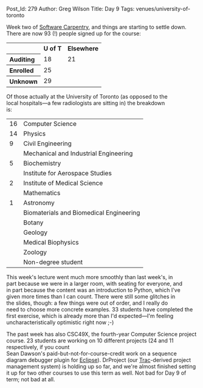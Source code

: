 Post_Id: 279
Author: Greg Wilson
Title: Day 9
Tags: venues/university-of-toronto

<p>Week two of <a href="http://www.software-carpentry.org">Software Carpentry</a>, and things are starting to settle down.  There are now 93 (!) people signed up for the course:</p>
<table cellpadding="3">
<tr>
<th></th>
<th>U of T</th>
<th>Elsewhere</th>
</tr>
<tr>
<th align="left">Auditing</th>
<td>18</td>
<td>21</td>
</tr>
<tr>
<th align="left">Enrolled</th>
<td>25</td>
<td>&nbsp;</td>
</tr>
<tr>
<th align="left">Unknown</th>
<td>29</td>
<td>&nbsp;</td>
</tr>
</table>
<p>Of those actually at the University of Toronto (as opposed to the<br />
local hospitals&mdash;a few radiologists are sitting in) the breakdown<br />
is:</p>
<table cellpadding="3">
<tr>
<td>16</td>
<td>Computer Science</td>
</tr>
<tr>
<td>14</td>
<td>Physics</td>
</tr>
<tr>
<td>9</td>
<td>Civil Engineering</td>
</tr>
<tr>
<td>&nbsp;</td>
<td>Mechanical and Industrial Engineering</td>
</tr>
<tr>
<td>5</td>
<td>Biochemistry</td>
</tr>
<tr>
<td>&nbsp;</td>
<td>Institute for Aerospace Studies</td>
</tr>
<tr>
<td>2</td>
<td>Institute of Medical Science</td>
</tr>
<tr>
<td>&nbsp;</td>
<td>Mathematics</td>
</tr>
<tr>
<td>1</td>
<td>Astronomy</td>
</tr>
<tr>
<td>&nbsp;</td>
<td>Biomaterials and Biomedical Engineering</td>
</tr>
<tr>
<td>&nbsp;</td>
<td>Botany</td>
</tr>
<tr>
<td>&nbsp;</td>
<td>Geology</td>
</tr>
<tr>
<td>&nbsp;</td>
<td>Medical Biophysics</td>
</tr>
<tr>
<td>&nbsp;</td>
<td>Zoology</td>
</tr>
<tr>
<td>&nbsp;</td>
<td>Non-degree student</td>
</tr>
</table>
<p>This week's lecture went much more smoothly than last week's, in<br />
part because we were in a larger room, with seating for everyone, and<br />
in part because the content was an introduction to Python, which I've<br />
given more times than I can count.  There were still some glitches in<br />
the slides, though: a few things were out of order, and I really do<br />
need to choose more concrete examples.  33 students have completed the<br />
first exercise, which is already more than I'd expected&mdash;I'm feeling<br />
uncharacteristically optimistic right now ;-)</p>
<p>The past week has also CSC49X, the fourth-year Computer Science project course.  23 students are working on 10 different projects (24 and 11 respectively, if you count<br />
Sean Dawson's paid-but-not-for-course-credit work on a sequence diagram debugger plugin for <a href="http://www.eclipse.org">Eclipse</a>).  DrProject (our <a href="http://projects.edgewall.com/trac">Trac</a>-derived project management system) is holding up so far, and we're almost finished setting it up for two other courses to use this term as well.  Not bad for Day 9 of term; not bad at all.</p>
